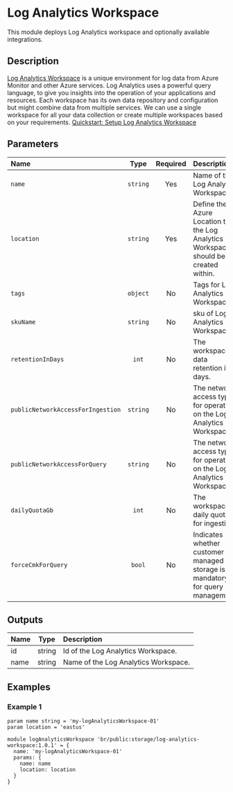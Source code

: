 # Log Analytics Workspace

This module deploys Log Analytics workspace and optionally available integrations.

## Description

[Log Analytics Workspace](https://learn.microsoft.com/en-us/azure/azure-monitor/logs/quick-create-workspace) is a unique environment for log data from Azure Monitor and other Azure services. Log Analytics uses a powerful query language, to give you insights into the operation of your applications and resources. Each workspace has its own data repository and configuration but might combine data from multiple services. We can use a single workspace for all your data collection or create multiple workspaces based on your requirements. [Quickstart: Setup Log Analytics Workspace](https://learn.microsoft.com/en-us/azure/spring-apps/quickstart-setup-log-analytics)

## Parameters

| Name                              | Type     | Required | Description                                                                         |
| :---------------------------------| :------: | :------: | :---------------------------------------------------------------------------------- |
| `name`                            | `string` | Yes      | Name of the Log Analytics Workspace.                                                |
| `location`                        | `string` | Yes      | Define the Azure Location that the Log Analytics Workspace should be created within.|
| `tags`                            | `object` | No       | Tags for Log Analytics Workspace.                                                   |
| `skuName`                         | `string` | No       | sku of Log Analytics Workspace.                                                     |
| `retentionInDays`                 | `int`    | No       | The workspace data retention in days.                                               |
| `publicNetworkAccessForIngestion` | `string` | No       | The network access type for operating on the Log Analytics Workspace.               |
| `publicNetworkAccessForQuery`     | `string` | No       | The network access type for operating on the Log Analytics Workspace.               |
| `dailyQuotaGb`                    | `int`    | No       | The workspace daily quota for ingestion.                                            |
| `forceCmkForQuery`                | `bool`   | No       | Indicates whether customer managed storage is mandatory for query management.       |


## Outputs

| Name | Type   | Description                             |
| :--- | :----: | :-------------------------------------- |
| id   | string | Id of the Log Analytics Workspace.      |
| name | string | Name of the Log Analytics Workspace.    |

## Examples

### Example 1

```bicep
param name string = 'my-logAnalyticsWorkspace-01'
param location = 'eastus'

module logAnalyticsWorkspace 'br/public:storage/log-analytics-workspace:1.0.1' = {
  name: 'my-logAnalyticsWorkspace-01'
  params: {
    name: name
    location: location
  }
}
```
